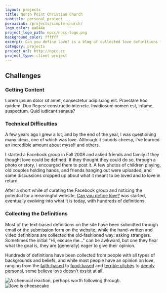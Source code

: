```yaml
---
layout: projects
title: North Point Christian Church
subtitle: personal project
permalink: /projects/simple-church/
logo_color: ea844e
project_logo_path: npcc/npcc-logo.png
background_color: ffffff
excerpt: Can you define love? is a blog of collected love definitions from all over the world. The point of the blog is not necessarily to define love, but rather, to show how much we have in common.
category: projects
project_url: http://npcc.cc
project_type: client project
---
```


## Challenges

### Getting Content

Lorem ipsum dolor sit amet, consectetur adipiscing elit. Praeclare hoc quidem. Duo Reges: constructio interrete. Invidiosum nomen est, infame, suspectum. Quid iudicant sensus?

### Technical Difficulties

A few years ago I grew a lot, and by the end of the year, I was questioning many ideas, one of which was love. Although it sounds cheesy, I've learned an incredible amount about myself and others.

I started a Facebook group in Fall 2008 and asked friends and family if they thought love could be defined. If they thought they could do so, through a photo or story, I encourged them to post it. A few photos of children playing, old couples holding hands, and friends hanging out were uploaded, and some discussions cropped up about what it meant to be loved and to love in return.

After a short while of curating the Facebook group and noticing the potential for a meaningful website, <a href="http://canyoudefinelove.com">Can you define love?</a> was started, eventually evolving into what it is today, with hundreds of definitions.

### Collecting the Definitions

Most of the text-based definitions on the site have been submitted through email or the <a href="http://canyoudefinelove.com/submit">submission form</a> on the website, while the hand-written and video definitions are collected the old-fashioned way: asking strangers. Sometimes the initial "Hi, excuse me&hellip;" can be awkward, but one they hear what the goal is, they are (generally) eager to give their opinion.

Hundreds of definitions have been collected from people with all types of backgrounds and beliefs, and while most people have an opinion on love, ranging from the <a href="">faith-based</a> to <a href="">food-based</a> and <a href="">terrible clich&eacute;s</a> to <a href="http://canyoudefinelove.com/2012/08/21/i-spent-my-whole-life-wondering-what-was-wrong-with-me/">deeply personal</a>, some <a href="">believe love doesn't exsist</a> at all.

<div class="double-up">
    <img src="{{ site.url }}img/for-projects/cydl/empowering-emotion.jpg" alt="A chemical reaction, perhaps worth following through." title="A chemical reaction, perhaps worth following through.">
    <img src="{{ site.url }}img/for-projects/cydl/cheesecake.jpg" alt="love is cheesecake">
</div>